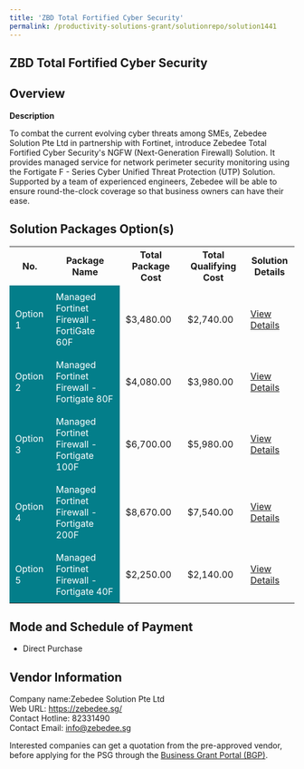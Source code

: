 ```yaml
---
title: 'ZBD Total Fortified Cyber Security'
permalink: /productivity-solutions-grant/solutionrepo/solution1441
---
```


## ZBD Total Fortified Cyber Security

## Overview

**Description**

To combat the current evolving cyber threats among SMEs, Zebedee Solution Pte Ltd in partnership with Fortinet, introduce Zebedee Total Fortified Cyber Security's NGFW (Next-Generation Firewall) Solution. It provides managed service for network perimeter security monitoring using the Fortigate F - Series Cyber Unified Threat Protection (UTP) Solution. Supported by a team of experienced engineers, Zebedee will be able to ensure round-the-clock coverage so that business owners can have their ease. 

## Solution Packages Option(s)

<table>
<tr>
<th><b>No.</b></th>
<th><b>Package Name</b></th>
<th><b>Total Package Cost</b></th>
<th><b>Total Qualifying Cost</b></th>
<th><b>Solution Details</b></th>
</tr>
<tr>
<td style='padding: 10px; background-color: #037E8A; color: #FFFFFF;'>Option 1</td>
<td style='padding: 10px; background-color: #037E8A; color: #FFFFFF;'>Managed Fortinet Firewall - FortiGate 60F</td>
<td style='padding: 10px;'>$3,480.00</td>
<td style='padding: 10px;'>$2,740.00</td>
<td style='padding: 10px;'><a href='/images/psg/Zebedee_Desensitised_Annex_3_Part_1.pdf' target='_blank'>View Details</a></td>
</tr>
<tr>
<td style='padding: 10px; background-color: #037E8A; color: #FFFFFF;'>Option 2</td>
<td style='padding: 10px; background-color: #037E8A; color: #FFFFFF;'>Managed Fortinet Firewall - Fortigate 80F</td>
<td style='padding: 10px;'>$4,080.00</td>
<td style='padding: 10px;'>$3,980.00</td>
<td style='padding: 10px;'><a href='/images/psg/Zebedee_Desensitised_Annex_3_Part_2.pdf' target='_blank'>View Details</a></td>
</tr>
<tr>
<td style='padding: 10px; background-color: #037E8A; color: #FFFFFF;'>Option 3</td>
<td style='padding: 10px; background-color: #037E8A; color: #FFFFFF;'>Managed Fortinet Firewall - Fortigate 100F</td>
<td style='padding: 10px;'>$6,700.00</td>
<td style='padding: 10px;'>$5,980.00</td>
<td style='padding: 10px;'><a href='/images/psg/Zebedee_Desensitised_Annex_3_Part_3.pdf' target='_blank'>View Details</a></td>
</tr>
<tr>
<td style='padding: 10px; background-color: #037E8A; color: #FFFFFF;'>Option 4</td>
<td style='padding: 10px; background-color: #037E8A; color: #FFFFFF;'>Managed Fortinet Firewall - Fortigate 200F</td>
<td style='padding: 10px;'>$8,670.00</td>
<td style='padding: 10px;'>$7,540.00</td>
<td style='padding: 10px;'><a href='/images/psg/Zebedee_Desensitised_Annex_3_Part_4.pdf' target='_blank'>View Details</a></td>
</tr>
<tr>
<td style='padding: 10px; background-color: #037E8A; color: #FFFFFF;'>Option 5</td>
<td style='padding: 10px; background-color: #037E8A; color: #FFFFFF;'>Managed Fortinet Firewall - Fortigate 40F</td>
<td style='padding: 10px;'>$2,250.00</td>
<td style='padding: 10px;'>$2,140.00</td>
<td style='padding: 10px;'><a href='/images/psg/Zebedee_Desensitised_Annex_3_Part_5.pdf' target='_blank'>View Details</a></td>
</tr>
</table>

## Mode and Schedule of Payment

 - Direct Purchase

## Vendor Information

 Company name:Zebedee Solution Pte Ltd<br>Web URL: https://zebedee.sg/ <br>Contact Hotline: 82331490 <br>Contact Email: info@zebedee.sg 

Interested companies can get a quotation from the pre-approved vendor, before applying for the PSG through the <a href='https://www.businessgrants.gov.sg/' target='_blank' rel='noopener'>Business Grant Portal (BGP)</a>.

<script src="/jquery/resize-tables.js"></script>
